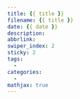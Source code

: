 ```yaml
---
title: {{ title }}
filename: {{ title }}
date: {{ date }}
description: 
abbrlink: 
swiper_index: 2
sticky: 2
tags: 
  - 
categories: 
  - 
mathjax: true
---
```

